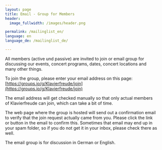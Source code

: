 ```yaml
---
layout: page
title: Email - Group for Members
header:
  image_fullwidth: /images/header.png

permalink: /mailinglist_en/
language: en
language_de: /mailinglist_de/

---
```


All members (active und passive) are invited to join or email group for discussing our events, concert programs,
dates, concert locations and many other things. 

To join the group, please enter your email address on this page: [https://groups.io/g/Klavierfreude/join](https://groups.io/g/Klavierfreude/join)

The email address will get checked manually so that only actual members of Klavierfreude can join, which can take a bit of time. 

The web page where the group is hosted will send out a confirmation email to verify that the join request actually came from you. 
Please click the link or button in the email to confirm this. Sometimes that email may end up in your spam folder, so if you do not 
get it in your inbox, please check there as well. 

The email group is for discussion in German or English. 

